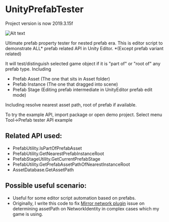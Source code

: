 # UnityPrefabTester

Project version is now 2019.3.15f

![Alt text](./demoImage.png)

Ultimate prefab property tester for nested prefab era.
This is editor script to demonstrate ALL* prefab related API in Unity Editor.
*(Except prefab variant related)

It will test/distinguish selected game object if it is "part of" or "root of" any prefab type.
Including
- Prefab Asset (The one that sits in Asset folder)
- Prefab Instance (The one that dragged into scene)
- Prefab Stage (Editing prefab intermediate in UnityEditor prefab edit mode)

Including resolve nearest asset path, root of prefab if available.

To try the example API, import package or open demo project.
Select menu Tool->Prefab tester API example

## Related API used:
- PrefabUtility.IsPartOfPrefabAsset
- PrefabUtility.GetNearestPrefabInstanceRoot
- PrefabStageUtility.GetCurrentPrefabStage
- PrefabUtility.GetPrefabAssetPathOfNearestInstanceRoot
- AssetDatabase.GetAssetPath

## Possible useful scenario:
- Useful for some editor script automation based on prefabs.
- Originally, I write this code to fix [Mirror network plugin](https://github.com/vis2k/Mirror) issue on determining assetPath on NetworkIdentity in complex cases which my game is using.